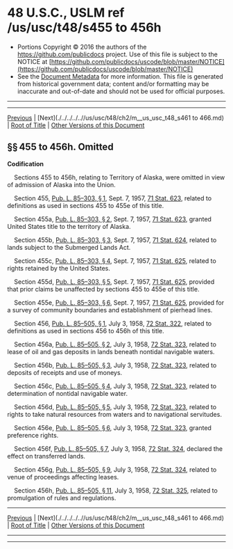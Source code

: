 ---
---

# 48 U.S.C., USLM ref /us/usc/t48/s455 to 456h

* Portions Copyright © 2016 the authors of the https://github.com/publicdocs project.
  Use of this file is subject to the NOTICE at [https://github.com/publicdocs/uscode/blob/master/NOTICE](https://github.com/publicdocs/uscode/blob/master/NOTICE)
* See the [Document Metadata](././../../../..//README.md) for more information.
  This file is generated from historical government data; content and/or formatting may be inaccurate and out-of-date and should not be used for official purposes.

----------
----------

[Previous](./../../../..//us/usc/t48/ch2/m__us_usc_t48_s453.md) | [Next](./../../../..//us/usc/t48/ch2/m__us_usc_t48_s461 to 466.md) | [Root of Title](./../../../../) | [Other Versions of this Document](https://publicdocs.github.io/go/links?ns=uslm&ref=%2Fus%2Fusc%2Ft48%2Fs455+to+456h)

## §§ 455 to 456h. Omitted

 __Codification__ 

    Sections 455 to 456h, relating to Territory of Alaska, were omitted in view of admission of Alaska into the Union.

    Section 455, [Pub. L. 85–303, § 1][/us/pl/85/303/s1], Sept. 7, 1957, [71 Stat. 623][/us/stat/71/623], related to definitions as used in sections 455 to 455e of this title.

    Section 455a, [Pub. L. 85–303, § 2][/us/pl/85/303/s2], Sept. 7, 1957, [71 Stat. 623][/us/stat/71/623], granted United States title to the territory of Alaska.

    Section 455b, [Pub. L. 85–303, § 3][/us/pl/85/303/s3], Sept. 7, 1957, [71 Stat. 624][/us/stat/71/624], related to lands subject to the Submerged Lands Act.

    Section 455c, [Pub. L. 85–303, § 4][/us/pl/85/303/s4], Sept. 7, 1957, [71 Stat. 625][/us/stat/71/625], related to rights retained by the United States.

    Section 455d, [Pub. L. 85–303, § 5][/us/pl/85/303/s5], Sept. 7, 1957, [71 Stat. 625][/us/stat/71/625], provided that prior claims be unaffected by sections 455 to 455e of this title.

    Section 455e, [Pub. L. 85–303, § 6][/us/pl/85/303/s6], Sept. 7, 1957, [71 Stat. 625][/us/stat/71/625], provided for a survey of community boundaries and establishment of pierhead lines.

    Section 456, [Pub. L. 85–505, § 1][/us/pl/85/505/s1], July 3, 1958, [72 Stat. 322][/us/stat/72/322], related to definitions as used in sections 456 to 456h of this title.

    Section 456a, [Pub. L. 85–505, § 2][/us/pl/85/505/s2], July 3, 1958, [72 Stat. 323][/us/stat/72/323], related to lease of oil and gas deposits in lands beneath nontidal navigable waters.

    Section 456b, [Pub. L. 85–505, § 3][/us/pl/85/505/s3], July 3, 1958, [72 Stat. 323][/us/stat/72/323], related to deposits of receipts and use of moneys.

    Section 456c, [Pub. L. 85–505, § 4][/us/pl/85/505/s4], July 3, 1958, [72 Stat. 323][/us/stat/72/323], related to determination of nontidal navigable water.

    Section 456d, [Pub. L. 85–505, § 5][/us/pl/85/505/s5], July 3, 1958, [72 Stat. 323][/us/stat/72/323], related to rights to take natural resources from waters and to navigational servitudes.

    Section 456e, [Pub. L. 85–505, § 6][/us/pl/85/505/s6], July 3, 1958, [72 Stat. 323][/us/stat/72/323], granted preference rights.

    Section 456f, [Pub. L. 85–505, § 7][/us/pl/85/505/s7], July 3, 1958, [72 Stat. 324][/us/stat/72/324], declared the effect on transferred lands.

    Section 456g, [Pub. L. 85–505, § 9][/us/pl/85/505/s9], July 3, 1958, [72 Stat. 324][/us/stat/72/324], related to venue of proceedings affecting leases.

    Section 456h, [Pub. L. 85–505, § 11][/us/pl/85/505/s11], July 3, 1958, [72 Stat. 325][/us/stat/72/325], related to promulgation of rules and regulations.

----------

[Previous](./../../../..//us/usc/t48/ch2/m__us_usc_t48_s453.md) | [Next](./../../../..//us/usc/t48/ch2/m__us_usc_t48_s461 to 466.md) | [Root of Title](./../../../../) | [Other Versions of this Document](https://publicdocs.github.io/go/links?ns=uslm&ref=%2Fus%2Fusc%2Ft48%2Fs455+to+456h)

----------
----------

[/us/pl/85/303/s1]: https://publicdocs.github.io/go/links?ns=uslm&ref=%2Fus%2Fpl%2F85%2F303%2Fs1
[/us/stat/71/623]: https://publicdocs.github.io/go/links?ns=uslm&ref=%2Fus%2Fstat%2F71%2F623
[/us/pl/85/303/s2]: https://publicdocs.github.io/go/links?ns=uslm&ref=%2Fus%2Fpl%2F85%2F303%2Fs2
[/us/stat/71/623]: https://publicdocs.github.io/go/links?ns=uslm&ref=%2Fus%2Fstat%2F71%2F623
[/us/pl/85/303/s3]: https://publicdocs.github.io/go/links?ns=uslm&ref=%2Fus%2Fpl%2F85%2F303%2Fs3
[/us/stat/71/624]: https://publicdocs.github.io/go/links?ns=uslm&ref=%2Fus%2Fstat%2F71%2F624
[/us/pl/85/303/s4]: https://publicdocs.github.io/go/links?ns=uslm&ref=%2Fus%2Fpl%2F85%2F303%2Fs4
[/us/stat/71/625]: https://publicdocs.github.io/go/links?ns=uslm&ref=%2Fus%2Fstat%2F71%2F625
[/us/pl/85/303/s5]: https://publicdocs.github.io/go/links?ns=uslm&ref=%2Fus%2Fpl%2F85%2F303%2Fs5
[/us/stat/71/625]: https://publicdocs.github.io/go/links?ns=uslm&ref=%2Fus%2Fstat%2F71%2F625
[/us/pl/85/303/s6]: https://publicdocs.github.io/go/links?ns=uslm&ref=%2Fus%2Fpl%2F85%2F303%2Fs6
[/us/stat/71/625]: https://publicdocs.github.io/go/links?ns=uslm&ref=%2Fus%2Fstat%2F71%2F625
[/us/pl/85/505/s1]: https://publicdocs.github.io/go/links?ns=uslm&ref=%2Fus%2Fpl%2F85%2F505%2Fs1
[/us/stat/72/322]: https://publicdocs.github.io/go/links?ns=uslm&ref=%2Fus%2Fstat%2F72%2F322
[/us/pl/85/505/s2]: https://publicdocs.github.io/go/links?ns=uslm&ref=%2Fus%2Fpl%2F85%2F505%2Fs2
[/us/stat/72/323]: https://publicdocs.github.io/go/links?ns=uslm&ref=%2Fus%2Fstat%2F72%2F323
[/us/pl/85/505/s3]: https://publicdocs.github.io/go/links?ns=uslm&ref=%2Fus%2Fpl%2F85%2F505%2Fs3
[/us/stat/72/323]: https://publicdocs.github.io/go/links?ns=uslm&ref=%2Fus%2Fstat%2F72%2F323
[/us/pl/85/505/s4]: https://publicdocs.github.io/go/links?ns=uslm&ref=%2Fus%2Fpl%2F85%2F505%2Fs4
[/us/stat/72/323]: https://publicdocs.github.io/go/links?ns=uslm&ref=%2Fus%2Fstat%2F72%2F323
[/us/pl/85/505/s5]: https://publicdocs.github.io/go/links?ns=uslm&ref=%2Fus%2Fpl%2F85%2F505%2Fs5
[/us/stat/72/323]: https://publicdocs.github.io/go/links?ns=uslm&ref=%2Fus%2Fstat%2F72%2F323
[/us/pl/85/505/s6]: https://publicdocs.github.io/go/links?ns=uslm&ref=%2Fus%2Fpl%2F85%2F505%2Fs6
[/us/stat/72/323]: https://publicdocs.github.io/go/links?ns=uslm&ref=%2Fus%2Fstat%2F72%2F323
[/us/pl/85/505/s7]: https://publicdocs.github.io/go/links?ns=uslm&ref=%2Fus%2Fpl%2F85%2F505%2Fs7
[/us/stat/72/324]: https://publicdocs.github.io/go/links?ns=uslm&ref=%2Fus%2Fstat%2F72%2F324
[/us/pl/85/505/s9]: https://publicdocs.github.io/go/links?ns=uslm&ref=%2Fus%2Fpl%2F85%2F505%2Fs9
[/us/stat/72/324]: https://publicdocs.github.io/go/links?ns=uslm&ref=%2Fus%2Fstat%2F72%2F324
[/us/pl/85/505/s11]: https://publicdocs.github.io/go/links?ns=uslm&ref=%2Fus%2Fpl%2F85%2F505%2Fs11
[/us/stat/72/325]: https://publicdocs.github.io/go/links?ns=uslm&ref=%2Fus%2Fstat%2F72%2F325


